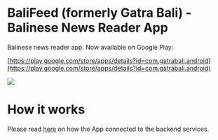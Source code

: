 # BaliFeed (formerly Gatra Bali) - Balinese News Reader App

Balinese news reader app. Now available on Google Play:

[https://play.google.com/store/apps/details?id=com.gatrabali.android](https://play.google.com/store/apps/details?id=com.gatrabali.android)

<img src="https://raw.githubusercontent.com/apps4bali/gatrabali-app/master/appstore/Banner.png"/>


# How it works
Please read [here](https://github.com/apps4bali/gatrabali-backend#how-it-works) on how the App connected to the backend services.

